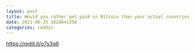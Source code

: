 ```yaml
--- 
layout: post 
title: Would you rather get paid in Bitcoin than your actual countries' fiat currency? 
date: 2021-06-25 1624641356 
categories: reddit 
--- 
```

https://redd.it/o7s3g6